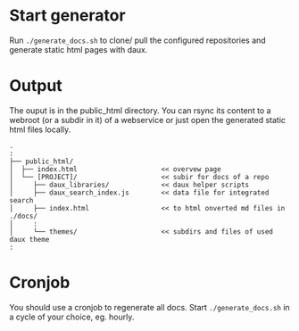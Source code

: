 # Start generator #

Run `./generate_docs.sh` to clone/ pull the configured repositories
and generate static html pages with daux.

# Output #

The ouput is in the public_html directory. You can rsync its content
to a webroot (or a subdir in it) of a webservice or just open
the generated static html files locally.

```text
.
:
├── public_html/
│  ├── index.html                     << overvew page
│  └── [PROJECT]/                     << subir for docs of a repo
│     ├── daux_libraries/             << daux helper scripts
│     ├── daux_search_index.js        << data file for integrated search
│     ├── index.html                  << to html onverted md files in ./docs/
│     :
│     └── themes/                     << subdirs and files of used daux theme
:
```

# Cronjob #

You should use a cronjob to regenerate all docs. Start `./generate_docs.sh` in a cycle of your choice, eg. hourly.
